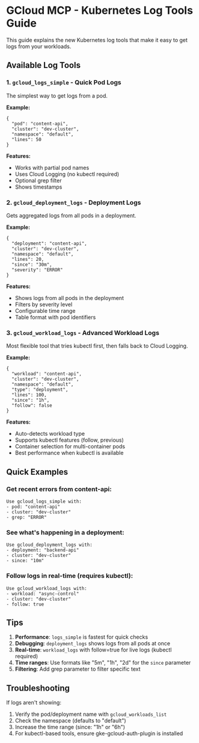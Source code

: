 # GCloud MCP - Kubernetes Log Tools Guide

This guide explains the new Kubernetes log tools that make it easy to get logs from your workloads.

## Available Log Tools

### 1. `gcloud_logs_simple` - Quick Pod Logs
The simplest way to get logs from a pod.

**Example:**
```
{
  "pod": "content-api",
  "cluster": "dev-cluster",
  "namespace": "default",
  "lines": 50
}
```

**Features:**
- Works with partial pod names
- Uses Cloud Logging (no kubectl required)
- Optional grep filter
- Shows timestamps

### 2. `gcloud_deployment_logs` - Deployment Logs
Gets aggregated logs from all pods in a deployment.

**Example:**
```
{
  "deployment": "content-api",
  "cluster": "dev-cluster", 
  "namespace": "default",
  "lines": 20,
  "since": "30m",
  "severity": "ERROR"
}
```

**Features:**
- Shows logs from all pods in the deployment
- Filters by severity level
- Configurable time range
- Table format with pod identifiers

### 3. `gcloud_workload_logs` - Advanced Workload Logs
Most flexible tool that tries kubectl first, then falls back to Cloud Logging.

**Example:**
```
{
  "workload": "content-api",
  "cluster": "dev-cluster",
  "namespace": "default",
  "type": "deployment",
  "lines": 100,
  "since": "1h",
  "follow": false
}
```

**Features:**
- Auto-detects workload type
- Supports kubectl features (follow, previous)
- Container selection for multi-container pods
- Best performance when kubectl is available

## Quick Examples

### Get recent errors from content-api:
```
Use gcloud_logs_simple with:
- pod: "content-api"
- cluster: "dev-cluster"  
- grep: "ERROR"
```

### See what's happening in a deployment:
```
Use gcloud_deployment_logs with:
- deployment: "backend-api"
- cluster: "dev-cluster"
- since: "10m"
```

### Follow logs in real-time (requires kubectl):
```
Use gcloud_workload_logs with:
- workload: "async-control"
- cluster: "dev-cluster"
- follow: true
```

## Tips

1. **Performance**: `logs_simple` is fastest for quick checks
2. **Debugging**: `deployment_logs` shows logs from all pods at once
3. **Real-time**: `workload_logs` with follow=true for live logs (kubectl required)
4. **Time ranges**: Use formats like "5m", "1h", "2d" for the `since` parameter
5. **Filtering**: Add grep parameter to filter specific text

## Troubleshooting

If logs aren't showing:
1. Verify the pod/deployment name with `gcloud_workloads_list`
2. Check the namespace (defaults to "default")
3. Increase the time range (since: "1h" or "6h")
4. For kubectl-based tools, ensure gke-gcloud-auth-plugin is installed